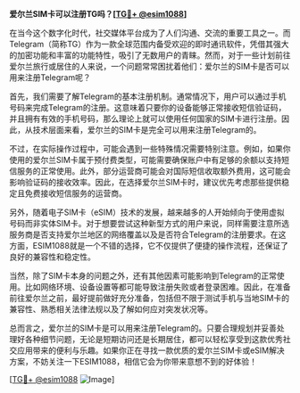 **爱尔兰SIM卡可以注册TG吗？[[TG💪+ @esim1088](https://t.me/s/esim1088)]**

在当今这个数字化时代，社交媒体平台成为了人们沟通、交流的重要工具之一。而Telegram（简称TG）作为一款全球范围内备受欢迎的即时通讯软件，凭借其强大的加密功能和丰富的功能特性，吸引了无数用户的青睐。然而，对于一些计划前往爱尔兰旅行或居住的人来说，一个问题常常困扰着他们：爱尔兰的SIM卡是否可以用来注册Telegram呢？

首先，我们需要了解Telegram的基本注册机制。通常情况下，用户可以通过手机号码来完成Telegram的注册。这意味着只要你的设备能够正常接收短信验证码，并且拥有有效的手机号码，那么理论上就可以使用任何国家的SIM卡进行注册。因此，从技术层面来看，爱尔兰的SIM卡是完全可以用来注册Telegram的。

不过，在实际操作过程中，可能会遇到一些特殊情况需要特别注意。例如，如果你使用的爱尔兰SIM卡属于预付费类型，可能需要确保账户中有足够的余额以支持短信服务的正常使用。此外，部分运营商可能会对国际短信收取额外费用，这可能会影响验证码的接收效率。因此，在选择爱尔兰SIM卡时，建议优先考虑那些提供稳定且免费接收短信服务的运营商。

另外，随着电子SIM卡（eSIM）技术的发展，越来越多的人开始倾向于使用虚拟号码而非实体SIM卡。对于想要尝试这种新型方式的用户来说，同样需要注意所选服务商是否支持爱尔兰地区的网络覆盖以及是否符合Telegram的注册要求。在这方面，ESIM1088就是一个不错的选择，它不仅提供了便捷的操作流程，还保证了良好的兼容性和稳定性。

当然，除了SIM卡本身的问题之外，还有其他因素可能影响到Telegram的正常使用。比如网络环境、设备设置等都可能导致注册失败或者登录困难。因此，在准备前往爱尔兰之前，最好提前做好充分准备，包括但不限于测试手机与当地SIM卡的兼容性、熟悉相关法律法规以及了解如何应对突发状况等。

总而言之，爱尔兰的SIM卡是可以用来注册Telegram的。只要合理规划并妥善处理好各种细节问题，无论是短期访问还是长期居住，都可以轻松享受到这款优秀社交应用带来的便利与乐趣。如果你正在寻找一款优质的爱尔兰SIM卡或eSIM解决方案，不妨关注一下ESIM1088，相信它会为你带来意想不到的好体验！

[[TG💪+ @esim1088](https://t.me/s/esim1088) ![Image](https://i.postimg.cc/4NQfJmqS/Snipaste-2025-05-13-00-14-12.png)]